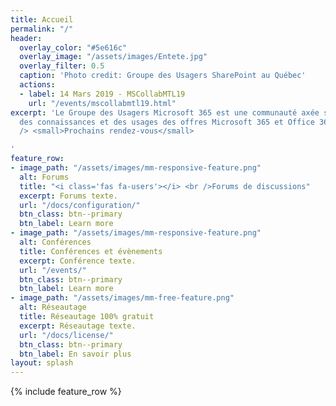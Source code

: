 ```yaml
---
title: Accueil
permalink: "/"
header:
  overlay_color: "#5e616c"
  overlay_image: "/assets/images/Entete.jpg"
  overlay_filter: 0.5
  caption: 'Photo credit: Groupe des Usagers SharePoint au Québec'
  actions:
  - label: 14 Mars 2019 - MSCollabMTL19
    url: "/events/mscollabmtl19.html"
excerpt: 'Le Groupe des Usagers Microsoft 365 est une communauté axée sur le partage
  des connaissances et des usages des offres Microsoft 365 et Office 365 de Microsoft.<br
  /> <small>Prochains rendez-vous</small>

'
feature_row:
- image_path: "/assets/images/mm-responsive-feature.png"
  alt: Forums
  title: "<i class='fas fa-users'></i> <br />Forums de discussions"
  excerpt: Forums texte.
  url: "/docs/configuration/"
  btn_class: btn--primary
  btn_label: Learn more
- image_path: "/assets/images/mm-responsive-feature.png"
  alt: Conférences
  title: Conférences et évènements
  excerpt: Conférence texte.
  url: "/events/"
  btn_class: btn--primary
  btn_label: Learn more
- image_path: "/assets/images/mm-free-feature.png"
  alt: Réseautage
  title: Réseautage 100% gratuit
  excerpt: Réseautage texte.
  url: "/docs/license/"
  btn_class: btn--primary
  btn_label: En savoir plus
layout: splash
---
```


{% include feature_row %}
